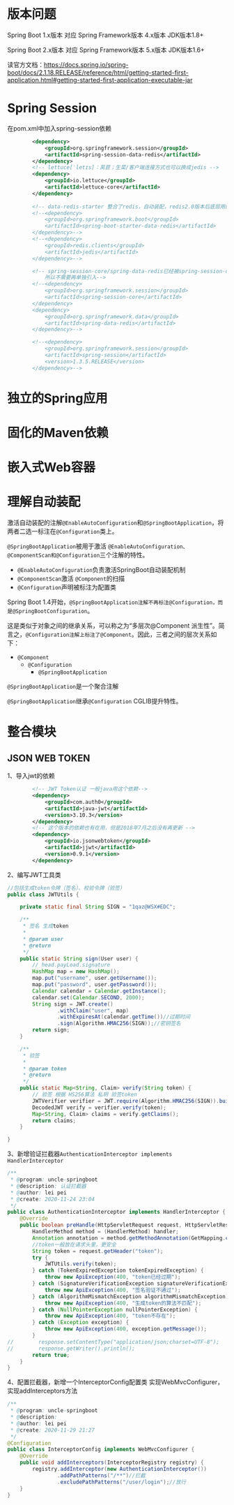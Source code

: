 # 版本问题

Spring Boot 1.x版本  对应 Spring Framework版本 4.x版本	JDK版本1.8+

Spring Boot 2.x版本  对应 Spring Framework版本 5.x版本	JDK版本1.6+

读官方文档：https://docs.spring.io/spring-boot/docs/2.1.18.RELEASE/reference/html/getting-started-first-application.html#getting-started-first-application-executable-jar



# Spring Session

在pom.xml中加入spring-session依赖

~~~xml
        <dependency>
            <groupId>org.springframework.session</groupId>
            <artifactId>spring-session-data-redis</artifactId>
        </dependency>
        <!-- lettuce[ˈletɪs]：莴苣；生菜/客户端连接方式也可以换成jedis -->
        <dependency>
            <groupId>io.lettuce</groupId>
            <artifactId>lettuce-core</artifactId>
        </dependency>
		
        <!-- data-redis-starter 整合了redis，自动装配，redis2.0版本后底层用的lettuce NIO模式连接 -->
        <!--<dependency>
            <groupId>org.springframework.boot</groupId>
            <artifactId>spring-boot-starter-data-redis</artifactId>
        </dependency>-->
		<!--<dependency>
            <groupId>redis.clients</groupId>
            <artifactId>jedis</artifactId>
        </dependency>-->

        <!-- spring-session-core/spring-data-redis已经被spring-session-data-redis整合
 			所以不需要再单独引入-->
        <!--<dependency>
            <groupId>org.springframework.session</groupId>
            <artifactId>spring-session-core</artifactId>
        </dependency>
        <dependency>
            <groupId>org.springframework.data</groupId>
            <artifactId>spring-data-redis</artifactId>
        </dependency>-->

        <!--<dependency>
            <groupId>org.springframework.session</groupId>
            <artifactId>spring-session</artifactId>
            <version>1.3.5.RELEASE</version>
        </dependency>-->
~~~



# 独立的Spring应用



# 固化的Maven依赖



# 嵌入式Web容器



# 理解自动装配

激活自动装配的注解`@EnableAutoConfiguration`和`@SpringBootApplication`，将两者二选一标注在`@Configuration`类上。

`@SpringBootApplication`被用于激活 `@EnableAutoConfiguration、@ComponentScan和@Configuration`三个注解的特性。

- `@EnableAutoConfiguration`负责激活SpringBoot自动装配机制
- `@ComponentScan`激活 `@Component`的扫描
- `@Configuration`声明被标注为配置类

Spring Boot 1.4开始，`@SpringBootApplication注解不再标注@Configuration，而是@SpringBootConfiguration`。

这是类似于对象之间的继承关系，可以称之为“多层次@Component 派生性”。简言之，`@Configuration注解上标注了@Component`。因此，三者之间的层次关系如下：

- `@Component`
  - `@Configuration`
    - `@SpringBootApplication`

`@SpringBootApplication`是一个聚合注解



`@SpringBootApplication`继承`@Configuration` CGLIB提升特性。



# 整合模块

## JSON WEB TOKEN

1、导入jwt的依赖

~~~xml
		<!-- JWT Token认证 一般java用这个依赖-->
        <dependency>
            <groupId>com.auth0</groupId>
            <artifactId>java-jwt</artifactId>
            <version>3.10.3</version>
        </dependency>
		<!-- 这个版本的依赖也有在用，但是2018年7月之后没有再更新 -->
        <dependency>
            <groupId>io.jsonwebtoken</groupId>
            <artifactId>jjwt</artifactId>
            <version>0.9.1</version>
        </dependency>
~~~

2、编写JWT工具类

~~~java
//包括生成token令牌（签名）、校验令牌（验签）
public class JWTUtils {

    private static final String SIGN = "1qaz@WSX#EDC";

    /**
     * 签名 生成token
     *
     * @param user
     * @return
     */
    public static String sign(User user) {
        // head.payLoad.signature
        HashMap map = new HashMap();
        map.put("username", user.getUsername());
        map.put("password", user.getPassword());
        Calendar calendar = Calendar.getInstance();
        calendar.set(Calendar.SECOND, 2000);
        String sign = JWT.create()
                .withClaim("user", map)
                .withExpiresAt(calendar.getTime())//过期时间
                .sign(Algorithm.HMAC256(SIGN));//密钥签名
        return sign;
    }

    /**
     * 验签
     *
     * @param token
     * @return
     */
    public static Map<String, Claim> verify(String token) {
        // 验签 根据 HS256算法 私玥 验签token
        JWTVerifier verifier = JWT.require(Algorithm.HMAC256(SIGN)).build();
        DecodedJWT verify = verifier.verify(token);
        Map<String, Claim> claims = verify.getClaims();
        return claims;
    }

}
~~~

3、新增验证拦截器`AuthenticationInterceptor implements HandlerInterceptor `

~~~java
/**
 * @program: uncle-springboot
 * @description: 认证拦截器
 * @author: lei pei
 * @create: 2020-11-24 23:04
 */
public class AuthenticationInterceptor implements HandlerInterceptor {
    @Override
    public boolean preHandle(HttpServletRequest request, HttpServletResponse response, Object handler) throws Exception {
        HandlerMethod method = (HandlerMethod) handler;
        Annotation annotation = method.getMethodAnnotation(GetMapping.class);
        //token一般放在请求头里，更安全
        String token = request.getHeader("token");
        try {
            JWTUtils.verify(token);
        } catch (TokenExpiredException tokenExpiredException) {
            throw new ApiException(400, "token已经过期");
        } catch (SignatureVerificationException signatureVerificationException) {
            throw new ApiException(400, "签名验证不通过");
        } catch (AlgorithmMismatchException algorithmMismatchException) {
            throw new ApiException(400, "生成token的算法不匹配");
        } catch (NullPointerException nullPointerException) {
            throw new ApiException(400, "token不存在");
        } catch (Exception exception) {
            throw new ApiException(400, exception.getMessage());
        }
//        response.setContentType("application/json;charset=UTF-8");
//        response.getWriter().println();
        return true;
    }
}
~~~



4、配置拦截器，新增一个InterceptorConfig配置类 实现WebMvcConfigurer，实现addInterceptors方法

~~~java
/**
 * @program: uncle-springboot
 * @description:
 * @author: lei pei
 * @create: 2020-11-29 21:27
 */
@Configuration
public class InterceptorConfig implements WebMvcConfigurer {
    @Override
    public void addInterceptors(InterceptorRegistry registry) {
        registry.addInterceptor(new AuthenticationInterceptor())
                .addPathPatterns("/**")//拦截
                .excludePathPatterns("/user/login");//放行
    }
}
~~~

















